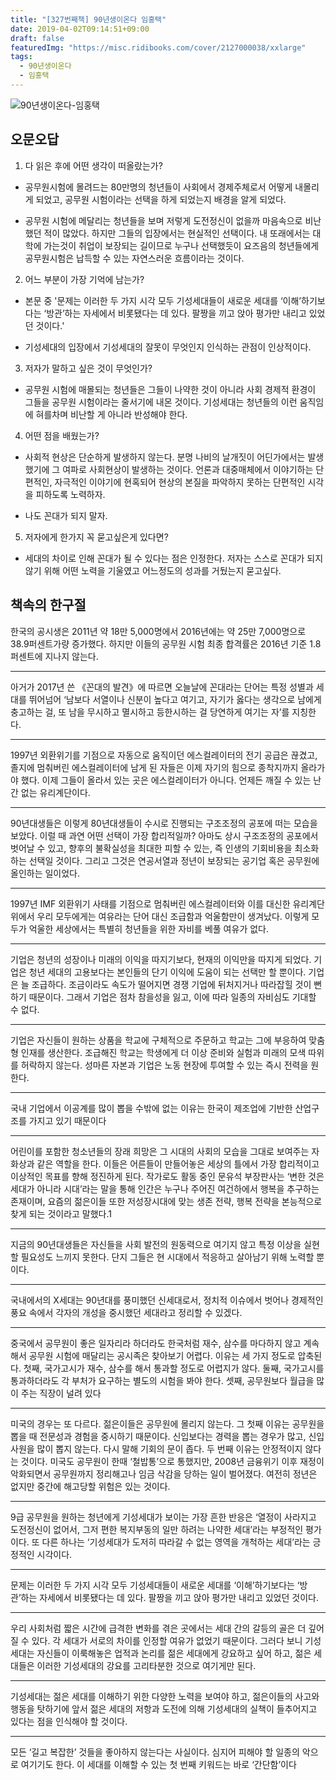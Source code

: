 ```yaml
---
title: "[327번째책] 90년생이온다 임홍택"
date: 2019-04-02T09:14:51+09:00
draft: false
featuredImg: "https://misc.ridibooks.com/cover/2127000038/xxlarge"
tags:
  - 90년생이온다
  - 임홍택
---
```



![90년생이온다-임홍택](https://misc.ridibooks.com/cover/2127000038/xxlarge)

## 오문오답
1) 다 읽은 후에 어떤 생각이 떠올랐는가?

- 공무원시험에 몰려드는 80만명의 청년들이 사회에서 경제주체로서 어떻게 내몰리게 되었고, 공무원 시험이라는 선택을 하게 되었는지 배경을 알게 되었다.

- 공무원 시험에 메달리는 청년들을 보며 저렇게 도전정신이 없을까 마음속으로 비난했던 적이 많았다. 하지만 그들의 입장에서는 현실적인 선택이다. 내 또래에서는 대학에 가는것이 취업이 보장되는 길이므로 누구나 선택했듯이 요즈음의 청년들에게 공무원시험은 납득할 수 있는 자연스러운 흐름이라는 것이다.

2) 어느 부분이 가장 기억에 남는가?

- 본문 중 '문제는 이러한 두 가지 시각 모두 기성세대들이 새로운 세대를 ‘이해’하기보다는 ‘방관’하는 자세에서 비롯됐다는 데 있다. 팔짱을 끼고 앉아 평가만 내리고 있었던 것이다.'

- 기성세대의 입장에서 기성세대의 잘못이 무엇인지 인식하는 관점이 인상적이다.

3) 저자가 말하고 싶은 것이 무엇인가?

- 공무원 시험에 매몰되는 청년들은 그들이 나약한 것이 아니라 사회 경제적 환경이 그들을 공무원 시험이라는 줄서기에 내몬 것이다. 기성세대는 청년들의 이런 움직임에 혀를차며 비난할 게 아니라 반성해야 한다.

4) 어떤 점을 배웠는가?

- 사회적 현상은 단순하게 발생하지 않는다. 분명 나비의 날개짓이 어딘가에서는 발생했기에 그 여파로 사회현상이 발생하는 것이다. 언론과 대중매체에서 이야기하는 단편적인, 자극적인 이야기에 현혹되어 현상의 본질을 파악하지 못하는 단편적인 시각을 피하도록 노력하자.

- 나도 꼰대가 되지 말자.

5) 저자에게 한가지 꼭 묻고싶은게 있다면?

- 세대의 차이로 인해 꼰대가 될 수 있다는 점은 인정한다. 저자는 스스로 꼰대가 되지 않기 위해 어떤 노력을 기울였고 어느정도의 성과를 거뒀는지 묻고싶다. 

## 책속의 한구절


한국의 공시생은 2011년 약 18만 5,000명에서 2016년에는 약 25만 7,000명으로 38.9퍼센트가량 증가했다. 하지만 이들의 공무원 시험 최종 합격률은 2016년 기준 1.8퍼센트에 지나지 않는다.

---
아거가 2017년 쓴 《꼰대의 발견》에 따르면 오늘날에 꼰대라는 단어는 특정 성별과 세대를 뛰어넘어 ‘남보다 서열이나 신분이 높다고 여기고, 자기가 옳다는 생각으로 남에게 충고하는 걸, 또 남을 무시하고 멸시하고 등한시하는 걸 당연하게 여기는 자’를 지칭한다.

---
1997년 외환위기를 기점으로 자동으로 움직이던 에스컬레이터의 전기 공급은 끊겼고, 졸지에 멈춰버린 에스컬레이터에 남게 된 자들은 이제 자기의 힘으로 종착지까지 올라가야 했다. 이제 그들이 올라서 있는 곳은 에스컬레이터가 아니다. 언제든 깨질 수 있는 난간 없는 유리계단이다.

---
90년대생들은 이렇게 80년대생들이 수시로 진행되는 구조조정의 공포에 떠는 모습을 보았다. 이럴 때 과연 어떤 선택이 가장 합리적일까? 아마도 상시 구조조정의 공포에서 벗어날 수 있고, 향후의 불확실성을 최대한 피할 수 있는, 즉 인생의 기회비용을 최소화하는 선택일 것이다. 그리고 그것은 연공서열과 정년이 보장되는 공기업 혹은 공무원에 올인하는 일이었다.

---
1997년 IMF 외환위기 사태를 기점으로 멈춰버린 에스컬레이터와 이를 대신한 유리계단 위에서 우리 모두에게는 여유라는 단어 대신 조급함과 억울함만이 생겨났다. 이렇게 모두가 억울한 세상에서는 특별히 청년들을 위한 자비를 베풀 여유가 없다.

---
기업은 청년의 성장이나 미래의 이익을 따지기보다, 현재의 이익만을 따지게 되었다. 기업은 청년 세대의 고용보다는 본인들의 단기 이익에 도움이 되는 선택만 할 뿐이다. 기업은 늘 조급하다. 조금이라도 속도가 떨어지면 경쟁 기업에 뒤처지거나 따라잡힐 것이 뻔하기 때문이다. 그래서 기업은 점차 참을성을 잃고, 이에 따라 일종의 자비심도 기대할 수 없다.

---
기업은 자신들이 원하는 상품을 학교에 구체적으로 주문하고 학교는 그에 부응하여 맞춤형 인재를 생산한다. 조급해진 학교는 학생에게 더 이상 준비와 실험과 미래의 모색 따위를 허락하지 않는다. 성마른 자본과 기업은 노동 현장에 투여할 수 있는 즉시 전력을 원한다.

---
국내 기업에서 이공계를 많이 뽑을 수밖에 없는 이유는 한국이 제조업에 기반한 산업구조를 가지고 있기 때문이다

---
어린이를 포함한 청소년들의 장래 희망은 그 시대의 사회의 모습을 그대로 보여주는 자화상과 같은 역할을 한다. 이들은 어른들이 만들어놓은 세상의 틀에서 가장 합리적이고 이상적인 목표를 향해 정진하게 된다. 작가로도 활동 중인 문유석 부장판사는 ‘변한 것은 세대가 아니라 시대’라는 말을 통해 인간은 누구나 주어진 여건하에서 행복을 추구하는 존재이며, 요즘의 젊은이들 또한 저성장시대에 맞는 생존 전략, 행복 전략을 본능적으로 찾게 되는 것이라고 말했다.1

---
지금의 90년대생들은 자신들을 사회 발전의 원동력으로 여기지 않고 특정 이상을 실현할 필요성도 느끼지 못한다. 단지 그들은 현 시대에서 적응하고 살아남기 위해 노력할 뿐이다.

---
국내에서의 X세대는 90년대를 풍미했던 신세대로서, 정치적 이슈에서 벗어나 경제적인 풍요 속에서 각자의 개성을 중시했던 세대라고 정리할 수 있겠다.

---
중국에서 공무원이 좋은 일자리라 하더라도 한국처럼 재수, 삼수를 마다하지 않고 계속해서 공무원 시험에 매달리는 공시족은 찾아보기 어렵다. 이유는 세 가지 정도로 압축된다. 첫째, 국가고시가 재수, 삼수를 해서 통과할 정도로 어렵지가 않다. 둘째, 국가고시를 통과하더라도 각 부처가 요구하는 별도의 시험을 봐야 한다. 셋째, 공무원보다 월급을 많이 주는 직장이 널려 있다

---
미국의 경우는 또 다르다. 젊은이들은 공무원에 몰리지 않는다. 그 첫째 이유는 공무원을 뽑을 때 전문성과 경험을 중시하기 때문이다. 신입보다는 경력을 뽑는 경우가 많고, 신입 사원을 많이 뽑지 않는다. 다시 말해 기회의 문이 좁다. 두 번째 이유는 안정적이지 않다는 것이다. 미국도 공무원이 한때 ‘철밥통’으로 통했지만, 2008년 금융위기 이후 재정이 악화되면서 공무원까지 정리해고나 임금 삭감을 당하는 일이 벌어졌다. 여전히 정년은 없지만 중간에 해고당할 위험은 있는 것이다.

---
9급 공무원을 원하는 청년에게 기성세대가 보이는 가장 흔한 반응은 ‘열정이 사라지고 도전정신이 없어서, 그저 편한 복지부동의 일만 하려는 나약한 세대’라는 부정적인 평가이다. 또 다른 하나는 ‘기성세대가 도저히 따라갈 수 없는 영역을 개척하는 세대’라는 긍정적인 시각이다.

---
문제는 이러한 두 가지 시각 모두 기성세대들이 새로운 세대를 ‘이해’하기보다는 ‘방관’하는 자세에서 비롯됐다는 데 있다. 팔짱을 끼고 앉아 평가만 내리고 있었던 것이다.

---
우리 사회처럼 짧은 시간에 급격한 변화를 겪은 곳에서는 세대 간의 갈등의 골은 더 깊어질 수 있다. 각 세대가 서로의 차이를 인정할 여유가 없었기 때문이다. 그러다 보니 기성세대는 자신들이 이룩해놓은 업적과 논리를 젊은 세대에게 강요하고 싶어 하고, 젊은 세대들은 이러한 기성세대의 강요를 고리타분한 것으로 여기게만 된다.

---
기성세대는 젊은 세대를 이해하기 위한 다양한 노력을 보여야 하고, 젊은이들의 사고와 행동을 탓하기에 앞서 젊은 세대의 저항과 도전에 의해 기성세대의 실책이 들추어지고 있다는 점을 인식해야 할 것이다.

---
모든 ‘길고 복잡한’ 것들을 좋아하지 않는다는 사실이다. 심지어 피해야 할 일종의 악으로 여기기도 한다. 이 세대를 이해할 수 있는 첫 번째 키워드는 바로 ‘간단함’이다
